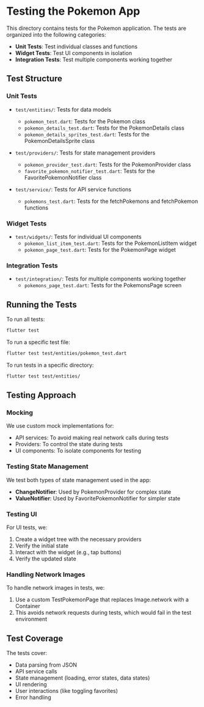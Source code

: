# Testing the Pokemon App

This directory contains tests for the Pokemon application. The tests are organized into the following categories:

- **Unit Tests**: Test individual classes and functions
- **Widget Tests**: Test UI components in isolation
- **Integration Tests**: Test multiple components working together

## Test Structure

### Unit Tests

- `test/entities/`: Tests for data models
  - `pokemon_test.dart`: Tests for the Pokemon class
  - `pokemon_details_test.dart`: Tests for the PokemonDetails class
  - `pokemon_details_sprites_test.dart`: Tests for the PokemonDetailsSprite class

- `test/providers/`: Tests for state management providers
  - `pokemon_provider_test.dart`: Tests for the PokemonProvider class
  - `favorite_pokemon_notifier_test.dart`: Tests for the FavoritePokemonNotifier class

- `test/service/`: Tests for API service functions
  - `pokemons_test.dart`: Tests for the fetchPokemons and fetchPokemon functions

### Widget Tests

- `test/widgets/`: Tests for individual UI components
  - `pokemon_list_item_test.dart`: Tests for the PokemonListItem widget
  - `pokemon_page_test.dart`: Tests for the PokemonPage widget

### Integration Tests

- `test/integration/`: Tests for multiple components working together
  - `pokemons_page_test.dart`: Tests for the PokemonsPage screen

## Running the Tests

To run all tests:

```bash
flutter test
```

To run a specific test file:

```bash
flutter test test/entities/pokemon_test.dart
```

To run tests in a specific directory:

```bash
flutter test test/entities/
```

## Testing Approach

### Mocking

We use custom mock implementations for:

- API services: To avoid making real network calls during tests
- Providers: To control the state during tests
- UI components: To isolate components for testing

### Testing State Management

We test both types of state management used in the app:

- **ChangeNotifier**: Used by PokemonProvider for complex state
- **ValueNotifier**: Used by FavoritePokemonNotifier for simpler state

### Testing UI

For UI tests, we:

1. Create a widget tree with the necessary providers
2. Verify the initial state
3. Interact with the widget (e.g., tap buttons)
4. Verify the updated state

### Handling Network Images

To handle network images in tests, we:

1. Use a custom TestPokemonPage that replaces Image.network with a Container
2. This avoids network requests during tests, which would fail in the test environment

## Test Coverage

The tests cover:

- Data parsing from JSON
- API service calls
- State management (loading, error states, data states)
- UI rendering
- User interactions (like toggling favorites)
- Error handling